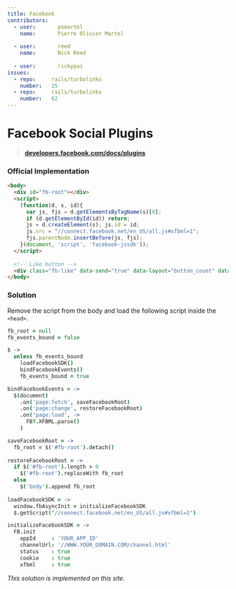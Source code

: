 ```yaml
---
title: Facebook
contributors:
  - user:       pomartel
    name:       Pierre Olivier Martel
    
  - user:       reed
    name:       Nick Reed
    
  - user:       rickypai
issues:
  - repo:     rails/turbolinks
    number:   25
  - repo:     rails/turbolinks
    number:   62
---
```


# Facebook Social Plugins

> **[developers.facebook.com/docs/plugins](http://developers.facebook.com/docs/plugins)**

### Official Implementation 

```html
<body>
  <div id="fb-root"></div>
  <script>
    (function(d, s, id){
      var js, fjs = d.getElementsByTagName(s)[0];
      if (d.getElementById(id)) return;
      js = d.createElement(s); js.id = id;
      js.src = "//connect.facebook.net/en_US/all.js#xfbml=1";
      fjs.parentNode.insertBefore(js, fjs);
    }(document, 'script', 'facebook-jssdk'));
  </script>
  
  <!-- Like button -->
  <div class="fb-like" data-send="true" data-layout="button_count" data-width="450" data-show-faces="true"></div>
</body>
```

### Solution

Remove the script from the body and load the following script inside the `<head>`.

```coffeescript
fb_root = null
fb_events_bound = false

$ ->
  unless fb_events_bound
    loadFacebookSDK()
    bindFacebookEvents()
    fb_events_bound = true

bindFacebookEvents = ->
  $(document)
    .on('page:fetch', saveFacebookRoot)
    .on('page:change', restoreFacebookRoot)
    .on('page:load', ->
      FB?.XFBML.parse()
    )

saveFacebookRoot = ->
  fb_root = $('#fb-root').detach()
  
restoreFacebookRoot = ->
  if $('#fb-root').length > 0
    $('#fb-root').replaceWith fb_root
  else
    $('body').append fb_root
  
loadFacebookSDK = ->
  window.fbAsyncInit = initializeFacebookSDK
  $.getScript("//connect.facebook.net/en_US/all.js#xfbml=1")

initializeFacebookSDK = ->
  FB.init
    appId     : 'YOUR_APP_ID'
    channelUrl: '//WWW.YOUR_DOMAIN.COM/channel.html'
    status    : true
    cookie    : true
    xfbml     : true
```

*This solution is implemented on this site.*
